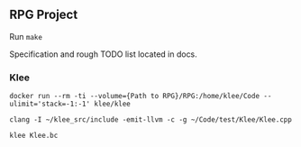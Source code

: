 ## RPG Project

Run `make`

Specification and rough TODO list located in docs.

### Klee
`docker run --rm -ti --volume={Path to RPG}/RPG:/home/klee/Code --ulimit='stack=-1:-1' klee/klee`

`clang -I ~/klee_src/include -emit-llvm -c -g ~/Code/test/Klee/Klee.cpp`

`klee Klee.bc`
